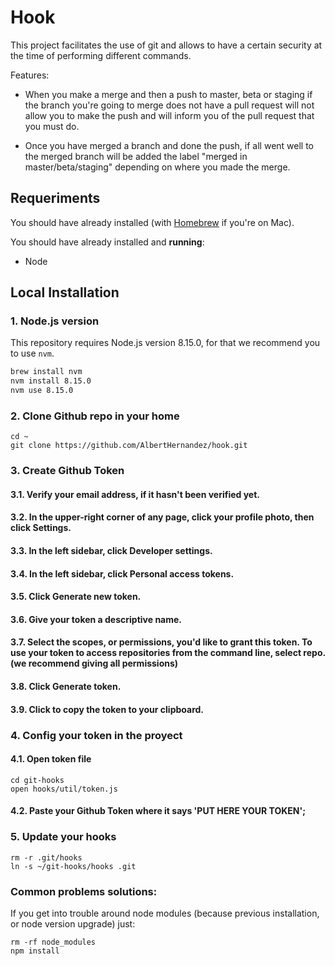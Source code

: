# Hook

This project facilitates the use of git and allows to have a certain security at the time of performing different commands.

Features:

- When you make a merge and then a push to master, beta or staging if the branch you're going to merge does not have a pull request will not allow you to make the push and will inform you of the pull request that you must do.

- Once you have merged a branch and done the push, if all went well to the merged branch will be added the label "merged in master/beta/staging" depending on where you made the merge.


## Requeriments

You should have already installed (with [Homebrew](http://brew.sh) if you're on Mac).

You should have already installed and **running**:

- Node 

## Local Installation

### 1. Node.js version

This repository requires Node.js version 8.15.0, for that we recommend you to use `nvm`.

```bash
brew install nvm
nvm install 8.15.0
nvm use 8.15.0
```

### 2. Clone Github repo in your home

```
cd ~
git clone https://github.com/AlbertHernandez/hook.git
```

### 3. Create Github Token

#### 3.1. Verify your email address, if it hasn't been verified yet.

#### 3.2. In the upper-right corner of any page, click your profile photo, then click Settings.

#### 3.3. In the left sidebar, click Developer settings.

#### 3.4. In the left sidebar, click Personal access tokens.

#### 3.5. Click Generate new token.

#### 3.6. Give your token a descriptive name.

#### 3.7. Select the scopes, or permissions, you'd like to grant this token. To use your token to access repositories from the command line, select repo. (we recommend giving all permissions)

#### 3.8. Click Generate token.

#### 3.9. Click  to copy the token to your clipboard.

### 4. Config your token in the proyect

#### 4.1. Open token file

```
cd git-hooks
open hooks/util/token.js
```

#### 4.2. Paste your Github Token where it says 'PUT HERE YOUR TOKEN';

### 5. Update your hooks

```
rm -r .git/hooks
ln -s ~/git-hooks/hooks .git
```

### Common problems solutions:

If you get into trouble around node modules (because previous installation, or node version upgrade) just:

```
rm -rf node_modules
npm install
```
